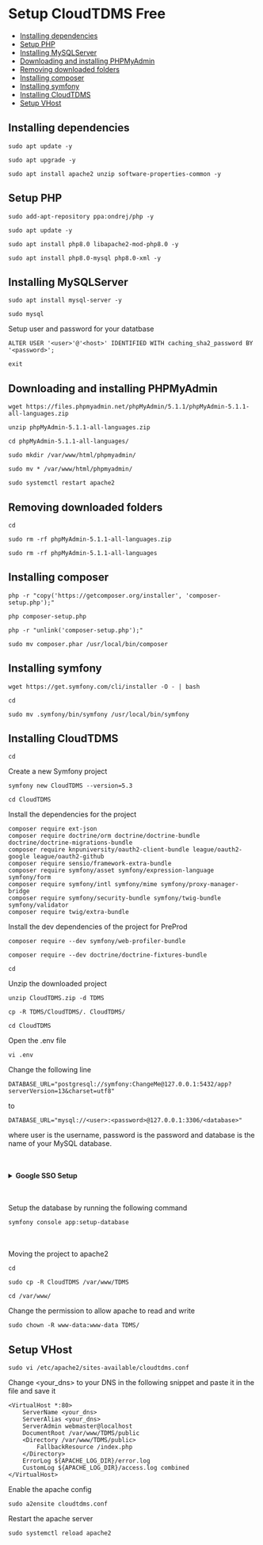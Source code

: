 # Setup CloudTDMS Free

* [Installing dependencies](#installing-dependencies)
* [Setup PHP](#Setup-PHP)
* [Installing MySQLServer](#Installing-MySQLServer)
* [Downloading and installing PHPMyAdmin](#Downloading-and-installing-PHPMyAdmin)
* [Removing downloaded folders](#Removing-downloaded-folders)
* [Installing composer](#Installing-composer)
* [Installing symfony](#Installing-symfony)
* [Installing CloudTDMS](#Installing-CloudTDMS)
* [Setup VHost](#Setup-VHost)

## Installing dependencies

```
sudo apt update -y
```
```
sudo apt upgrade -y
```
```
sudo apt install apache2 unzip software-properties-common -y
```

## Setup PHP

```
sudo add-apt-repository ppa:ondrej/php -y
```
```
sudo apt update -y
```
```
sudo apt install php8.0 libapache2-mod-php8.0 -y
```
```
sudo apt install php8.0-mysql php8.0-xml -y
```

## Installing MySQLServer
```
sudo apt install mysql-server -y
```
```
sudo mysql
```
Setup user and password for your datatbase
```
ALTER USER '<user>'@'<host>' IDENTIFIED WITH caching_sha2_password BY '<password>';
```
```
exit
```

## Downloading and installing PHPMyAdmin
```
wget https://files.phpmyadmin.net/phpMyAdmin/5.1.1/phpMyAdmin-5.1.1-all-languages.zip
```
```
unzip phpMyAdmin-5.1.1-all-languages.zip
```
```
cd phpMyAdmin-5.1.1-all-languages/
```
```
sudo mkdir /var/www/html/phpmyadmin/
```
```
sudo mv * /var/www/html/phpmyadmin/
```
```
sudo systemctl restart apache2
```

## Removing downloaded folders
```
cd 
```
```
sudo rm -rf phpMyAdmin-5.1.1-all-languages.zip
```
```
sudo rm -rf phpMyAdmin-5.1.1-all-languages
```

## Installing composer
```
php -r "copy('https://getcomposer.org/installer', 'composer-setup.php');"
```
```
php composer-setup.php
```
```
php -r "unlink('composer-setup.php');"
```
```
sudo mv composer.phar /usr/local/bin/composer
```

## Installing symfony
```
wget https://get.symfony.com/cli/installer -O - | bash
```
```
cd
```
```
sudo mv .symfony/bin/symfony /usr/local/bin/symfony
```

## Installing CloudTDMS
```
cd
```
Create a new Symfony project
```
symfony new CloudTDMS --version=5.3
```
```
cd CloudTDMS
```
Install the dependencies for the project
```
composer require ext-json
composer require doctrine/orm doctrine/doctrine-bundle doctrine/doctrine-migrations-bundle
composer require knpuniversity/oauth2-client-bundle league/oauth2-google league/oauth2-github
composer require sensio/framework-extra-bundle
composer require symfony/asset symfony/expression-language symfony/form
composer require symfony/intl symfony/mime symfony/proxy-manager-bridge
composer require symfony/security-bundle symfony/twig-bundle symfony/validator
composer require twig/extra-bundle
```
Install the dev dependencies of the project for PreProd
```
composer require --dev symfony/web-profiler-bundle
```
```
composer require --dev doctrine/doctrine-fixtures-bundle
```
```
cd
```
Unzip the downloaded project
```
unzip CloudTDMS.zip -d TDMS
```
```
cp -R TDMS/CloudTDMS/. CloudTDMS/
```
```
cd CloudTDMS
```
Open the .env file
```
vi .env
```
Change the following line
```
DATABASE_URL="postgresql://symfony:ChangeMe@127.0.0.1:5432/app?serverVersion=13&charset=utf8"
```
to
```
DATABASE_URL="mysql://<user>:<password>@127.0.0.1:3306/<database>"
```
where user is the username, password is the password and database is the name of your MySQL database. <br /><br /><br />


<details><summary> <b>Google SSO Setup</b></summary>
<p>

### If you want to use the google sign in, do the following steps
```
vi .env.local
```
> Replace the *<your_google_client_id>* and *<your_google_client_secret>* with your Client ID and Client secret and save the file
```
OAUTH_GOOGLE_CLIENT_ID=<your_google_client_id>
OAUTH_GOOGLE_CLIENT_SECRET=<your_google_client_secret>
```
</p>
</details><br /><br />

Setup the database by running the following command
```
symfony console app:setup-database
```
<br /><br />
Moving the project to apache2
```
cd
```
```
sudo cp -R CloudTDMS /var/www/TDMS
```
```
cd /var/www/
```
Change the permission to allow apache to read and write
```
sudo chown -R www-data:www-data TDMS/
```


## Setup VHost
```
sudo vi /etc/apache2/sites-available/cloudtdms.conf
```

Change <your_dns> to your DNS in the following snippet and paste it in the file and save it
```
<VirtualHost *:80>
    ServerName <your_dns>
    ServerAlias <your_dns>
    ServerAdmin webmaster@localhost
    DocumentRoot /var/www/TDMS/public
    <Directory /var/www/TDMS/public>
        FallbackResource /index.php
    </Directory>
    ErrorLog ${APACHE_LOG_DIR}/error.log
    CustomLog ${APACHE_LOG_DIR}/access.log combined
</VirtualHost>
```

Enable the apache config
```
sudo a2ensite cloudtdms.conf
```

Restart the apache server
```
sudo systemctl reload apache2
```
